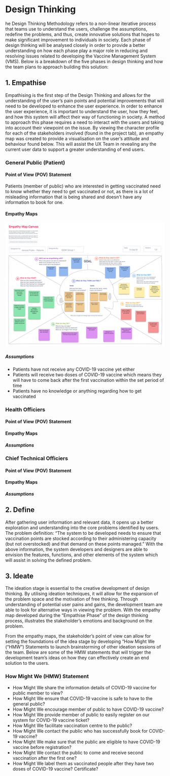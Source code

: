 # Design Thinking
he Design Thinking Methodology refers to a non-linear iterative process that teams use to understand the users, challenge the assumptions, redefine the problems, and thus, create innovative solutions that hopes to make significant improvement to individuals in society. Each phase of design thinking will be analysed closely in order to provide a better understanding on how each phase play a major role in reducing and resolving issues related to developing the Vaccine Management System (VMS). Below is a breakdown of the five phases in design thinking and how the team plans to approach building this solution: 

## 1. Empathise 
Empathising is the first step of the Design Thinking and allows for the understanding of the user’s pain points and potential improvements that will need to be developed to enhance the user experience. In order to enhance the user experience, it is important to understand the user, how they feel, and how this system will affect their way of functioning in society. A method to approach this phase requires a need to interact with the users and taking into account their viewpoint on the issue. By viewing the character profile for each of the stakeholders involved (found in the project tab), an empathy map was created to provide a visualisation on the user’s attitude and behaviour found below. This will assist the UX Team in revealing any the current user data to support a greater understanding of end users.

### General Public (Patient)
#### Point of View (POV) Statement
Patients (member of public) who are interested in getting vaccinated need to know whether they need to get vaccinated or not, as there is a lot of misleading information that is being shared and doesn't have any information to book for one.

#### Empathy Maps
![alt text](https://github.com/bryancolin/ISDM-Group-1/blob/week-1/Images/Empathy%20Maps/Empathy%20Map%20for%20General%20Public.png)

##### Assumptions
- Patients have not receive any COVID-19 vaccine yet either 
- Patients will receive two doses of COVID-19 vaccine which means they will have to come back after the first vaccination within the set period of time
- Patients have no knowledge or anything regarding how to get vaccinated

### Health Officiers 
#### Point of View (POV) Statement

#### Empathy Maps

##### Assumptions

### Chief Technical Officiers 
#### Point of View (POV) Statement

#### Empathy Maps

##### Assumptions

## 2. Define 
After gathering user information and relevant data, it opens up a better exploration and understanding into the core problems identified by users. 
The problem definition: 
“The system to be developed needs to ensure that vaccination points are stocked according to their administering capacity (but not overstocked) and that demand on these points managed.”
With the above information, the system developers and designers are able to envision the features, functions, and other elements of the system which will assist in solving the defined problem. 

## 3. Ideate 
The ideation stage is essential to the creative development of design thinking. By utilising ideation techniques, it will allow for the expansion of the problem space and the motivation of free thinking. Through understanding of potential user pains and gains, the development team are able to look for alternative ways in viewing the problem. With the empathy map developed during the “Empathise Phase” of the design thinking process, illustrates the stakeholder’s emotions and background on the problem. 

From the empathy maps, the stakeholder’s point of view can allow for setting the foundations of the idea stage by developing “How Might We (“HMW”) Statements to launch brainstorming of other ideation sessions of the team. Below are some of the HMW statements that will trigger the development team’s ideas on how they can effectively create an end solution to the users. 

### How Might We (HMW) Statement
- How Might We share the information details of COVID-19 vaccine for public member to view?
- How Might We ensure that COVID-19 vaccine is safe to have to the general public?
- How Might We encourage member of public to have COVID-19 vaccine?
- How Might We provide member of public to easily register on our system for COVID-19 vaccine ticket?
- How Might We facilitate vaccination centre to the public?
- How Might We contact the public who has successfully book for COVID-19 vaccine?
- How Might We make sure that the public are eligible to have COVID-19 vaccine before registration?
- How Might We contact the public to come and receive second vaccination after the first one?
- How Might We label them as vaccinated people after they have two doses of COVID-19 vaccine? Certificate?
